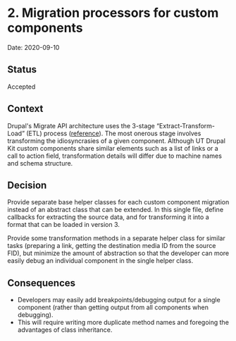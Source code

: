 # 2. Migration processors for custom components

Date: 2020-09-10

## Status

Accepted

## Context

Drupal's Migrate API architecture uses the 3-stage “Extract-Transform-Load” (ETL) process ([reference](https://www.drupal.org/docs/8/api/migrate-api/migrate-api-overview#s-migrations-are-extract-transform-load-etl-processes)). The most onerous stage involves transforming the idiosyncrasies of a given component. Although UT Drupal Kit custom components share similar elements such as a list of links or a call to action field, transformation details will differ due to machine names and schema structure.

## Decision

Provide separate base helper classes for each custom component migration instead of an abstract class that can be extended. In this single file, define callbacks for extracting the source data, and for transforming it into a format that can be loaded in version 3.

Provide some transformation methods in a separate helper class for similar tasks (preparing a link, getting the destination media ID from the source FID), but minimize the amount of abstraction so that the developer can more easily debug an individual component in the single helper class.

## Consequences

- Developers may easily add breakpoints/debugging output for a single component (rather than getting output from all components when debugging).
- This will require writing more duplicate method names and foregoing the advantages of class inheritance.

